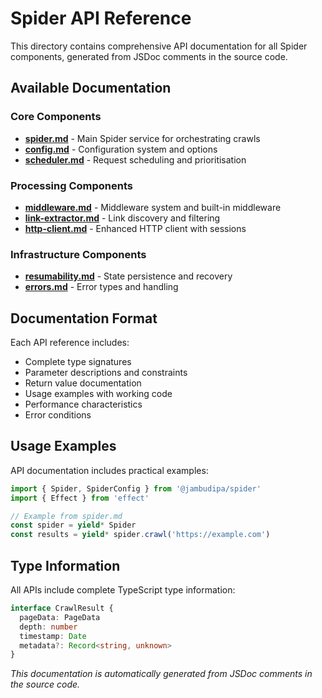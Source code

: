 # Spider API Reference

This directory contains comprehensive API documentation for all Spider components, generated from JSDoc comments in the source code.

## Available Documentation

### Core Components
- **[spider.md](./spider.md)** - Main Spider service for orchestrating crawls
- **[config.md](./config.md)** - Configuration system and options
- **[scheduler.md](./scheduler.md)** - Request scheduling and prioritisation

### Processing Components  
- **[middleware.md](./middleware.md)** - Middleware system and built-in middleware
- **[link-extractor.md](./link-extractor.md)** - Link discovery and filtering
- **[http-client.md](./http-client.md)** - Enhanced HTTP client with sessions

### Infrastructure Components
- **[resumability.md](./resumability.md)** - State persistence and recovery
- **[errors.md](./errors.md)** - Error types and handling

## Documentation Format

Each API reference includes:
- Complete type signatures
- Parameter descriptions and constraints
- Return value documentation
- Usage examples with working code
- Performance characteristics
- Error conditions

## Usage Examples

API documentation includes practical examples:

```typescript
import { Spider, SpiderConfig } from '@jambudipa/spider'
import { Effect } from 'effect'

// Example from spider.md
const spider = yield* Spider
const results = yield* spider.crawl('https://example.com')
```

## Type Information

All APIs include complete TypeScript type information:

```typescript
interface CrawlResult {
  pageData: PageData
  depth: number  
  timestamp: Date
  metadata?: Record<string, unknown>
}
```

*This documentation is automatically generated from JSDoc comments in the source code.*